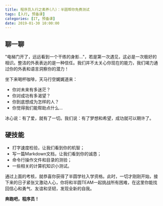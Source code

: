 ```yaml
---
title: 程序员入行之素养(八)：半圆帮你免费测试
tags: [入行, 预备课]
categories: [IT, 预备课]
date: 2019-01-30 10:00:00
---
```


## 聊一聊

"电梯门开了，远远看到一个干练的身影..."，若是第一次遇见，这必是一次极好的相识。整洁的外表表达的是一种信任。我们并不太关心你现在的能力，我们竭力通过你的外表和语言洞察你的潜力！

坐下来喝杯咖啡，天马行空娓娓道来：

* 你对未来有多迷茫？
* 你对成功有多渴望？
* 你到底想成为怎样的人？
* 你觉得我们能帮助点什么...

冰心说：有了爱，就有了一切。我们说：有了梦想和希望，成功就可以期许了。

## 硬技能

* 打字速度检验，让我们看到你的机智；
* 写一篇Markdown文档，让我们看到你的诚恳；
* 命令行操作文件和目录的测验；
* 一些相关的计算机知识小测试。

通过上面的考核，就恭喜你获得了半圆学社入学资格。此时，一切才刚刚开始，接下来的日子紧张又激动人心，你将和半圆TEAM一起挑战所有困难，在这里你能找回信心和勇气、友谊和坚韧，发现全新的自我。

**奔跑吧，程序员！**